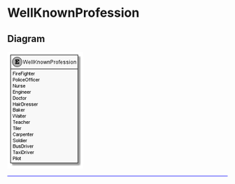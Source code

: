 ﻿# WellKnownProfession

## Diagram

![WellKnownProfession.png](./WellKnownProfession.png "WellKnownProfession")

<hr style="background: blue;" />
